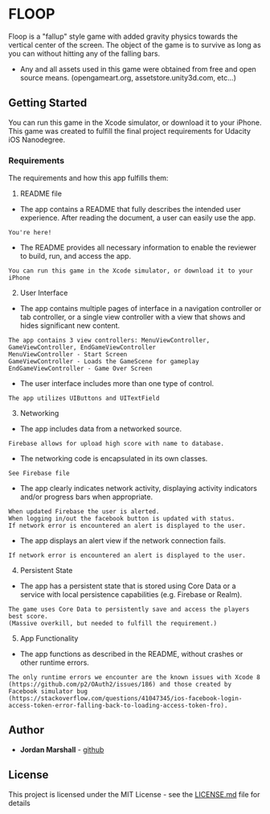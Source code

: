 # FLOOP

Floop is a "fallup" style game with added gravity physics towards the vertical center of the screen.
The object of the game is to survive as long as you can without hitting any of the falling bars.
- Any and all assets used in this game were obtained from free and open source means. (opengameart.org, assetstore.unity3d.com, etc...)

## Getting Started

You can run this game in the Xcode simulator, or download it to your iPhone.
This game was created to fulfill the final project requirements for Udacity iOS Nanodegree.

### Requirements

The requirements and how this app fulfills them:

1) README file

- The app contains a README that fully describes the intended user experience. After reading the document, a user can easily use the app.
```
You're here!
```

- The README provides all necessary information to enable the reviewer to build, run, and access the app.
```
You can run this game in the Xcode simulator, or download it to your iPhone
```

2) User Interface

- The app contains multiple pages of interface in a navigation controller or tab controller, or a single view controller with a view that shows and hides significant new content.
```
The app contains 3 view controllers: MenuViewController, GameViewController, EndGameViewController
MenuViewController - Start Screen
GameViewController - Loads the GameScene for gameplay
EndGameViewController - Game Over Screen
```

- The user interface includes more than one type of control.
```
The app utilizes UIButtons and UITextField
```

3) Networking

- The app includes data from a networked source.
```
Firebase allows for upload high score with name to database.
```

- The networking code is encapsulated in its own classes.
```
See Firebase file
```

- The app clearly indicates network activity, displaying activity indicators and/or progress bars when appropriate.
```
When updated Firebase the user is alerted.
When logging in/out the facebook button is updated with status.
If network error is encountered an alert is displayed to the user.
```

- The app displays an alert view if the network connection fails.
```
If network error is encountered an alert is displayed to the user.
```

4) Persistent State

- The app has a persistent state that is stored using Core Data or a service with local persistence capabilities (e.g. Firebase or Realm).
```
The game uses Core Data to persistently save and access the players best score.
(Massive overkill, but needed to fulfill the requirement.)
```

5) App Functionality

- The app functions as described in the README, without crashes or other runtime errors.
```
The only runtime errors we encounter are the known issues with Xcode 8 (https://github.com/p2/OAuth2/issues/186) and those created by Facebook simulator bug (https://stackoverflow.com/questions/41047345/ios-facebook-login-access-token-error-falling-back-to-loading-access-token-fro).
```


## Author

* **Jordan Marshall** - [github](https://github.com/jtmarshall)

## License

This project is licensed under the MIT License - see the [LICENSE.md](LICENSE.md) file for details
